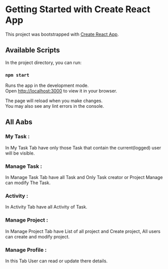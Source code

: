 # Getting Started with Create React App

This project was bootstrapped with [Create React App](https://github.com/facebook/create-react-app).

## Available Scripts

In the project directory, you can run:

### `npm start`

Runs the app in the development mode.\
Open [http://localhost:3000](http://localhost:3000) to view it in your browser.

The page will reload when you make changes.\
You may also see any lint errors in the console.

## All Aabs
### My Task :
In My Task Tab have only those Task that contain the current(logged) user will be visible.
### Manage Task :
In Manage Task Tab have all Task and Only Task creator or Project Manage can modify The Task.
### Activity :
In Activity Tab have all Activity of Task.
### Manage Project :
In Manage Project Tab have List of all project and Create project, All users can create and modify project.
### Manage Profile :
In this Tab User can read or update there details.


